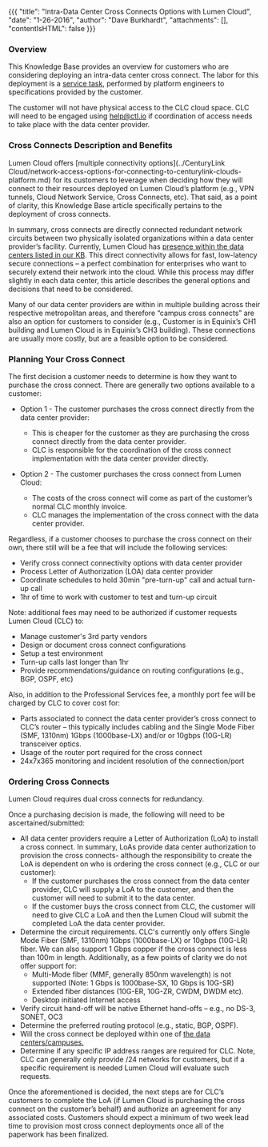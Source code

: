 {{{
  "title": "Intra-Data Center Cross Connects Options with Lumen Cloud",
  "date": "1-26-2016",
  "author": "Dave Burkhardt",
  "attachments": [],
  "contentIsHTML": false
}}}

### Overview
This Knowledge Base provides an overview for customers who are considering deploying an intra-data center cross connect. The labor for this deployment is a [service task](//www.ctl.io/service-tasks/), performed by platform engineers to specifications provided by the customer.

The customer will not have physical access to the CLC cloud space. CLC will need to be engaged using help@ctl.io if coordination of access needs to take place with the data center provider.

### Cross Connects Description and Benefits
Lumen Cloud offers [multiple connectivity options](../CenturyLink Cloud/network-access-options-for-connecting-to-centurylink-clouds-platform.md) for its customers to leverage when deciding how they will connect to their resources deployed on Lumen Cloud’s platform (e.g., VPN tunnels, Cloud Network Service, Cross Connects, etc). That said, as a point of clarity, this Knowledge Base article specifically pertains to the deployment of cross connects.

In summary, cross connects are directly connected redundant network circuits between two physically isolated organizations within a data center provider’s facility. Currently, Lumen Cloud has [presence within the data centers listed in our KB](../../General/CenturyLinkCloud/centurylink-cloud-data-center-locations.md). This direct connectivity allows for fast, low-latency secure connections – a perfect combination for enterprises who want to securely extend their network into the cloud. While this process may differ slightly in each data center, this article describes the general options and decisions that need to be considered.

Many of our data center providers are within in multiple building across their respective metropolitan areas, and therefore “campus cross connects” are also an option for customers to consider (e.g., Customer is in Equinix’s CH1 building and Lumen Cloud is in Equinix’s CH3 building). These connections are usually more costly, but are a feasible option to be considered.

### Planning Your Cross Connect
The first decision a customer needs to determine is how they want to purchase the cross connect. There are generally two options available to a customer:
  * Option 1 - The customer purchases the cross connect directly from the data center provider:
    * This is cheaper for the customer as they are purchasing the cross connect directly from the data center provider.
    * CLC is responsible for the coordination of the cross connect implementation with the data center provider directly.

  * Option 2 - The customer purchases the cross connect from Lumen Cloud:
    * The costs of the cross connect will come as part of the customer’s normal CLC monthly invoice.
    * CLC manages the implementation of the cross connect with the data center provider.

Regardless, if a customer chooses to purchase the cross connect on their own, there still will be a fee that will include the following services:
  * Verify cross connect connectivity options with data center provider
  * Process Letter of Authorization (LOA) data center provider
  * Coordinate schedules to hold 30min "pre-turn-up" call and actual turn-up call
  * 1hr of time to work with customer to test and turn-up circuit

Note: additional fees may need to be authorized if customer requests Lumen Cloud (CLC) to:
  * Manage customer's 3rd party vendors
  * Design or document cross connect configurations
  * Setup a test environment
  * Turn-up calls last longer than 1hr
  * Provide recommendations/guidance on routing configurations (e.g., BGP, OSPF, etc)

Also, in addition to the Professional Services fee, a monthly port fee will be charged by CLC to cover cost for:
  * Parts associated to connect the data center provider’s cross connect to CLC’s router – this typically includes cabling and the Single Mode Fiber (SMF, 1310nm) 1Gbps (1000base-LX) and/or or 10gbps (10G-LR) transceiver optics.
  * Usage of the router port required for the cross connect
  * 24x7x365 monitoring and incident resolution of the connection/port

### Ordering Cross Connects
Lumen Cloud requires dual cross connects for redundancy.

Once a purchasing decision is made, the following will need to be ascertained/submitted:
  * All data center providers require a Letter of Authorization (LoA) to install a cross connect. In summary, LoAs provide data center authorization to provision the cross connects- although the responsibility to create the LoA is dependent on who is ordering the cross connect (e.g., CLC or our customer):
    * If the customer purchases the cross connect from the data center provider, CLC will supply a LoA to the customer, and then the customer will need to submit it to the data center.
    * If the customer buys the cross connect from CLC, the customer will need to give CLC a LoA and then the Lumen Cloud will submit the completed
  LoA the data center provider.
  * Determine the circuit requirements. CLC's currently only offers Single Mode Fiber (SMF, 1310nm) 1Gbps (1000base-LX) or 10gbps (10G-LR) fiber. We can also support 1 Gbps copper if the cross connect is less than 100m in length. Additionally, as a few points of clarity we do not offer support for:
    * Multi-Mode fiber (MMF, generally 850nm wavelength) is not supported (Note: 1 Gbps is 1000base-SX, 10 Gbps is 10G-SR)
    * Extended fiber distances (10G-ER, 10G-ZR, CWDM, DWDM etc).
    * Desktop initiated Internet access
  * Verify circuit hand-off will be native Ethernet hand-offs – e.g., no DS-3, SONET, OC3
  * Determine the preferred routing protocol (e.g., static, BGP, OSPF).
  * Will the cross connect be deployed within one of [the data centers/campuses.](../../General/CenturyLinkCloud/centurylink-cloud-data-center-locations.md)
  * Determine if any specific IP address ranges are required for CLC. Note, CLC can generally only provide /24 networks for customers, but if a specific requirement is needed Lumen Cloud will evaluate such requests.

Once the aforementioned is decided, the next steps are for CLC’s customers to complete the LoA (if Lumen Cloud is purchasing the cross connect on the customer’s behalf) and authorize an agreement for any associated costs. Customers should expect a minimum of two week lead time to provision most cross connect deployments once all of the paperwork has been finalized.
